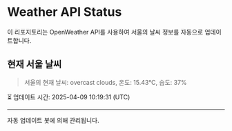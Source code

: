 
# Weather API Status

이 리포지토리는 OpenWeather API를 사용하여 서울의 날씨 정보를 자동으로 업데이트합니다.

## 현재 서울 날씨
> 서울의 현재 날씨: overcast clouds, 온도: 15.43°C, 습도: 37%

⏳ 업데이트 시간: 2025-04-09 10:19:31 (UTC)

---
자동 업데이트 봇에 의해 관리됩니다.
